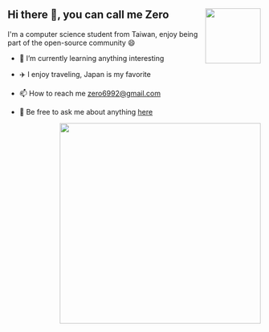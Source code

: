 ## Hi there :wave:, you can call me Zero  <img align="right" width="110" src="https://komarev.com/ghpvc/?username=Zero6992&style=flat-square"/>


I'm a computer science student from Taiwan, enjoy being part of the open-source community :smile:


+ 🌱 I’m currently learning anything interesting

+ :airplane: I enjoy traveling, Japan is my favorite

+ :mailbox: How to reach me zero6992@gmail.com

+ 💬 Be free to ask me about anything [here](https://github.com/Zero6992/Zero6992/issues)

<img align="right" width="400" src="https://github-readme-stats.vercel.app/api?username=Zero6992&show_icons=true&theme=tokyonight&include_all_commits=true"/>
